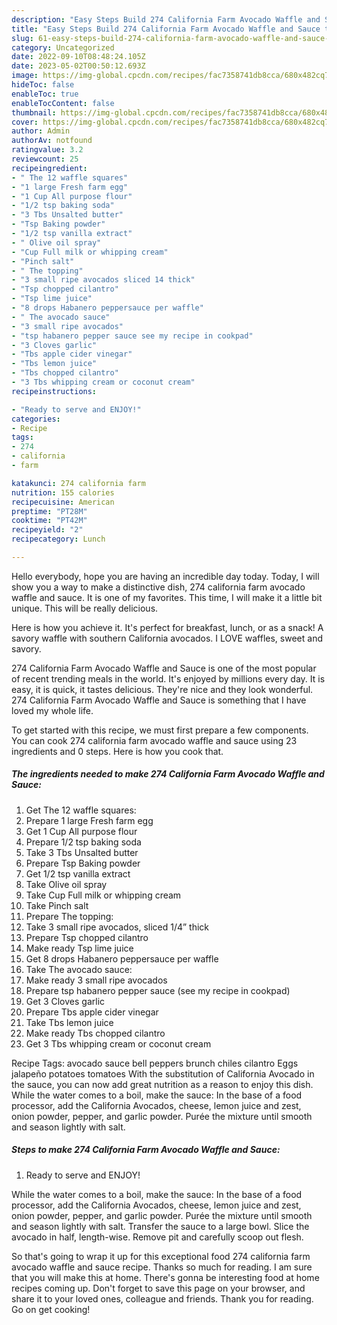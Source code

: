 ```yaml
---
description: "Easy Steps Build 274 California Farm Avocado Waffle and Sauce the Very Delicious"
title: "Easy Steps Build 274 California Farm Avocado Waffle and Sauce the Very Delicious"
slug: 61-easy-steps-build-274-california-farm-avocado-waffle-and-sauce-the-very-delicious
category: Uncategorized
date: 2022-09-10T08:48:24.105Z
date: 2023-05-02T00:50:12.693Z
image: https://img-global.cpcdn.com/recipes/fac7358741db8cca/680x482cq70/274-california-farm-avocado-waffle-and-sauce-recipe-main-photo.jpg
hideToc: false
enableToc: true
enableTocContent: false
thumbnail: https://img-global.cpcdn.com/recipes/fac7358741db8cca/680x482cq70/274-california-farm-avocado-waffle-and-sauce-recipe-main-photo.jpg
cover: https://img-global.cpcdn.com/recipes/fac7358741db8cca/680x482cq70/274-california-farm-avocado-waffle-and-sauce-recipe-main-photo.jpg
author: Admin
authorAv: notfound
ratingvalue: 3.2
reviewcount: 25
recipeingredient:
- " The 12 waffle squares"
- "1 large Fresh farm egg"
- "1 Cup All purpose flour"
- "1/2 tsp baking soda"
- "3 Tbs Unsalted butter"
- "Tsp Baking powder"
- "1/2 tsp vanilla extract"
- " Olive oil spray"
- "Cup Full milk or whipping cream"
- "Pinch salt"
- " The topping"
- "3 small ripe avocados sliced 14 thick"
- "Tsp chopped cilantro"
- "Tsp lime juice"
- "8 drops Habanero peppersauce per waffle"
- " The avocado sauce"
- "3 small ripe avocados"
- "tsp habanero pepper sauce see my recipe in cookpad"
- "3 Cloves garlic"
- "Tbs apple cider vinegar"
- "Tbs lemon juice"
- "Tbs chopped cilantro"
- "3 Tbs whipping cream or coconut cream"
recipeinstructions:

- "Ready to serve and ENJOY!"
categories:
- Recipe
tags:
- 274
- california
- farm

katakunci: 274 california farm 
nutrition: 155 calories
recipecuisine: American
preptime: "PT28M"
cooktime: "PT42M"
recipeyield: "2"
recipecategory: Lunch

---
```



Hello everybody, hope you are having an incredible day today. Today, I will show you a way to make a distinctive dish, 274 california farm avocado waffle and sauce. It is one of my favorites. This time, I will make it a little bit unique. This will be really delicious.

Here is how you achieve it. It&#39;s perfect for breakfast, lunch, or as a snack! A savory waffle with southern California avocados. I LOVE waffles, sweet and savory.

274 California Farm Avocado Waffle and Sauce is one of the most popular of recent trending meals in the world. It's enjoyed by millions every day. It is easy, it is quick, it tastes delicious. They're nice and they look wonderful. 274 California Farm Avocado Waffle and Sauce is something that I have loved my whole life.


To get started with this recipe, we must first prepare a few components. You can cook 274 california farm avocado waffle and sauce using 23 ingredients and 0 steps. Here is how you cook that.

<!--inarticleads1-->

##### The ingredients needed to make 274 California Farm Avocado Waffle and Sauce:

1. Get  The 12 waffle squares:
1. Prepare 1 large Fresh farm egg
1. Get 1 Cup All purpose flour
1. Prepare 1/2 tsp baking soda
1. Take 3 Tbs Unsalted butter
1. Prepare Tsp Baking powder
1. Get 1/2 tsp vanilla extract
1. Take  Olive oil spray
1. Take Cup Full milk or whipping cream
1. Take Pinch salt
1. Prepare  The topping:
1. Take 3 small ripe avocados, sliced 1/4” thick
1. Prepare Tsp chopped cilantro
1. Make ready Tsp lime juice
1. Get 8 drops Habanero peppersauce per waffle
1. Take  The avocado sauce:
1. Make ready 3 small ripe avocados
1. Prepare tsp habanero pepper sauce (see my recipe in cookpad)
1. Get 3 Cloves garlic
1. Prepare Tbs apple cider vinegar
1. Take Tbs lemon juice
1. Make ready Tbs chopped cilantro
1. Get 3 Tbs whipping cream or coconut cream


Recipe Tags: avocado sauce bell peppers brunch chiles cilantro Eggs jalapeño potatoes tomatoes With the substitution of California Avocado in the sauce, you can now add great nutrition as a reason to enjoy this dish. While the water comes to a boil, make the sauce: In the base of a food processor, add the California Avocados, cheese, lemon juice and zest, onion powder, pepper, and garlic powder. Purée the mixture until smooth and season lightly with salt. 

<!--inarticleads2-->

##### Steps to make 274 California Farm Avocado Waffle and Sauce:


1. Ready to serve and ENJOY!

While the water comes to a boil, make the sauce: In the base of a food processor, add the California Avocados, cheese, lemon juice and zest, onion powder, pepper, and garlic powder. Purée the mixture until smooth and season lightly with salt. Transfer the sauce to a large bowl. Slice the avocado in half, length-wise. Remove pit and carefully scoop out flesh. 

So that's going to wrap it up for this exceptional food 274 california farm avocado waffle and sauce recipe. Thanks so much for reading. I am sure that you will make this at home. There's gonna be interesting food at home recipes coming up. Don't forget to save this page on your browser, and share it to your loved ones, colleague and friends. Thank you for reading. Go on get cooking!

